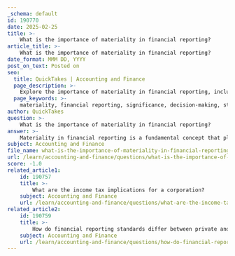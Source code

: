 ```yaml
---
_schema: default
id: 190770
date: 2025-02-25
title: >-
    What is the importance of materiality in financial reporting?
article_title: >-
    What is the importance of materiality in financial reporting?
date_format: MMM DD, YYYY
post_on_text: Posted on
seo:
  title: QuickTakes | Accounting and Finance
  page_description: >-
    Explore the importance of materiality in financial reporting, including its influence on decision-making, its role in error assessment, and its connection to regulatory compliance and faithful representation.
  page_keywords: >-
    materiality, financial reporting, significance, decision-making, stakeholders, quantitative factors, qualitative factors, error assessment, faithful representation, regulatory compliance, cost-benefit consideration
author: QuickTakes
question: >-
    What is the importance of materiality in financial reporting?
answer: >-
    Materiality in financial reporting is a fundamental concept that plays a crucial role in the preparation and presentation of financial statements. Its importance can be summarized as follows:\n\n1. **Influence on Decision-Making**: Materiality refers to the significance of financial information in influencing the decisions of users, such as investors, creditors, and other stakeholders. Information is considered material if its omission or misstatement could impact the economic decisions of these users. For instance, a small error in a large corporation's financial statements may not affect decision-making, while the same error in a smaller company could be critical.\n\n2. **Quantitative and Qualitative Aspects**: Materiality encompasses both quantitative (based on dollar amounts) and qualitative (based on the nature of the information) factors. This duality means that not only the size of an error matters, but also the context in which it occurs. For example, a misstatement related to compliance with regulations may be considered material regardless of the dollar amount involved.\n\n3. **Error Assessment**: When errors are identified in financial statements, the first question often posed by accountants is whether the error is material. If it is deemed immaterial, it may not require correction, as it does not significantly affect the overall financial picture. This assessment helps streamline the reporting process and focuses resources on correcting significant issues.\n\n4. **Faithful Representation**: Materiality is closely linked to the concept of faithful representation in financial reporting. Financial statements should be free from material errors to ensure that they provide a true and fair view of the company's financial position. This means that while minor errors may be acceptable, material errors must be avoided to maintain the integrity of the financial information.\n\n5. **Regulatory Compliance**: Understanding materiality is essential for compliance with financial reporting standards and regulations. Companies must ensure that their financial statements meet the materiality thresholds set by accounting frameworks, which helps maintain transparency and accountability in financial reporting.\n\n6. **Cost-Benefit Consideration**: The concept of materiality also aligns with the cost-benefit constraint in financial reporting. It allows organizations to focus on providing relevant information without incurring excessive costs in the reporting process. This balance ensures that the financial statements remain useful to users while being practical for the preparers.\n\nIn summary, materiality is vital in financial reporting as it determines what information is significant enough to influence user decisions, guides error correction processes, ensures faithful representation, and supports regulatory compliance while considering cost-effectiveness.
subject: Accounting and Finance
file_name: what-is-the-importance-of-materiality-in-financial-reporting.md
url: /learn/accounting-and-finance/questions/what-is-the-importance-of-materiality-in-financial-reporting
score: -1.0
related_article1:
    id: 190757
    title: >-
        What are the income tax implications for a corporation?
    subject: Accounting and Finance
    url: /learn/accounting-and-finance/questions/what-are-the-income-tax-implications-for-a-corporation
related_article2:
    id: 190759
    title: >-
        How do financial reporting standards differ between private and public corporations?
    subject: Accounting and Finance
    url: /learn/accounting-and-finance/questions/how-do-financial-reporting-standards-differ-between-private-and-public-corporations
---
```


&nbsp;